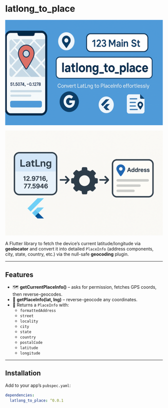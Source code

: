 # latlong_to_place

![Top Banner](assets/topbanner.png)

![Bottom Banner](assets/bottombanner.png)

A Flutter library to fetch the device’s current latitude/longitude via **geolocator** and convert it into detailed `PlaceInfo` (address components, city, state, country, etc.) via the null-safe **geocoding** plugin.

---

## Features

- 🗺️ **getCurrentPlaceInfo()** – asks for permission, fetches GPS coords, then reverse-geocodes.
- 🔄 **getPlaceInfo(lat, lng)** – reverse-geocode any coordinates.
- 🎯 Returns a `PlaceInfo` with:
  - `formattedAddress`
  - `street`
  - `locality`
  - `city`
  - `state`
  - `country`
  - `postalCode`
  - `latitude`
  - `longitude`

---

## Installation

Add to your app’s `pubspec.yaml`:

```yaml
dependencies:
  latlong_to_place: ^0.0.1